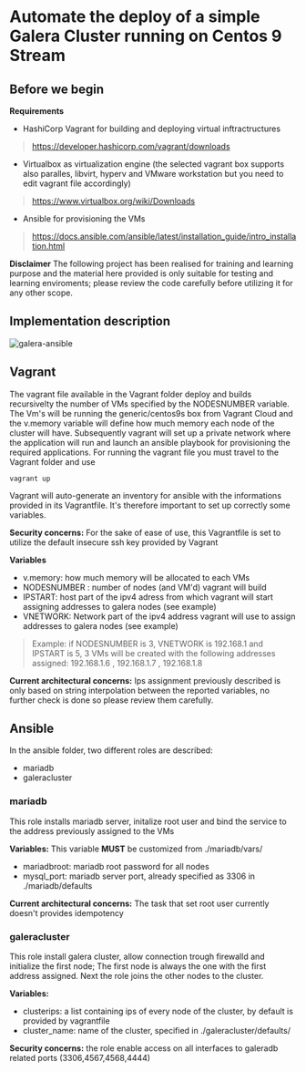 # Automate the deploy of a simple Galera Cluster running on Centos 9 Stream

## Before we begin
**Requirements**
- HashiCorp Vagrant for building and deploying virtual inftractructures
>  https://developer.hashicorp.com/vagrant/downloads
- Virtualbox as virtualization engine  (the selected vagrant box supports also paralles, libvirt, hyperv and VMware workstation but you need to edit vagrant file accordingly)
> https://www.virtualbox.org/wiki/Downloads
- Ansible for provisioning the VMs
>  https://docs.ansible.com/ansible/latest/installation_guide/intro_installation.html

**Disclaimer** 
The following project has been realised for training and learning purpose and the material here provided  is only suitable for testing and learning enviroments;
please review the code carefully before utilizing it for any other scope.

## Implementation description

![galera-ansible](https://github.com/ash-repartoferramenta/galeracluster-mariadb-ansible/assets/135543207/435f8056-f92d-4ff1-99e8-2171112e94a6)

## Vagrant

The  vagrant file available in the Vagrant folder deploy and builds recursivelty the number of VMs specified by the NODESNUMBER variable. 
The Vm's will be running the generic/centos9s box from Vagrant Cloud and the v.memory variable will define how much memory each node of the cluster will have.
Subsequently vagrant will set up a private network where the application will run and launch an ansible playbook for provisioning
the required applications.
For running the vagrant file you must travel to the Vagrant folder and use 
```
vagrant up
```
Vagrant will auto-generate an inventory for ansible with the informations provided in its Vagrantfile.
It's therefore important to set up correctly some variables.


**Security concerns:**
For the sake of ease of use, this Vagrantfile is set to utilize the default insecure ssh key provided by Vagrant

**Variables**
- v.memory: how much memory will be allocated to each VMs
- NODESNUMBER : number of nodes (and VM'd) vagrant will build
- IPSTART: host part of the ipv4 adress from which vagrant will start assigning addresses to galera nodes (see example)
- VNETWORK: Network part of the ipv4 address vagrant will use to assign addresses to galera nodes (see example)

> Example:
> if NODESNUMBER is 3, VNETWORK is 192.168.1 and IPSTART is 5, 3 VMs will be created with the following addresses assigned:
> 192.168.1.6 , 192.168.1.7 , 192.168.1.8

**Current architectural concerns:**
Ips assignment  previously described is only based on string interpolation between the reported variables,
no further check is done so please review them carefully.


## Ansible

In the ansible folder, two different roles are described:
- mariadb
- galeracluster

### mariadb

This role installs mariadb server, initalize root user and bind the service to the address previously assigned to the VMs

**Variables:** This variable **MUST** be customized from ./mariadb/vars/

- mariadbroot: mariadb root password for all nodes
- mysql_port: mariadb server port, already specified as 3306 in ./mariadb/defaults

**Current architectural concerns:**
The task that set root user currently doesn't provides idempotency

### galeracluster

This role  install galera cluster, allow connection trough firewalld and initialize the first node;
The first node is always the one with the first address assigned. Next the role joins the other nodes to the cluster.

**Variables:**
- clusterips: a list containing ips of every node of the cluster, by default is provided by vagrantfile
- cluster_name: name of the cluster, specified in ./galeracluster/defaults/

**Security concerns:**
the role enable access on all interfaces to galeradb related ports (3306,4567,4568,4444)